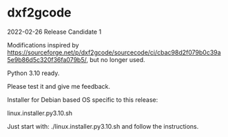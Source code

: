 # dxf2gcode

2022-02-26 Release Candidate 1

Modifications inspired by https://sourceforge.net/p/dxf2gcode/sourcecode/ci/cbac98d2f079b0c39a5e9b86d5c320f36fa079b5/,
but no longer used.

Python 3.10 ready.

Please test it and give me feedback.

Installer for Debian based OS specific to this release:

linux.installer.py3.10.sh

Just start with:
./linux.installer.py3.10.sh
and follow the instructions.
